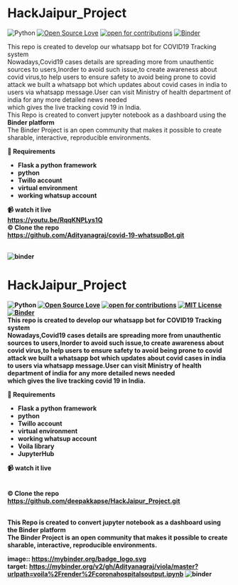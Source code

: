 
# HackJaipur_Project<br>
![Python](https://img.shields.io/badge/python-v3.4+-blue.svg)
[![Open Source Love](https://badges.frapsoft.com/os/v1/open-source.png?v=103)](https://github.com/Adityanagraj/covid-19-whatsupBot/)</align>
[![open for contributions](https://img.shields.io/badge/contributions-welcome-brightgreen.svg?style=flat)](https://github.com/Adityanagraj/covid-19-whatsupBot/issues)
[![Binder](https://mybinder.org/badge_logo.svg)](https://mybinder.org/v2/gh/Adityanagraj/viola/master?urlpath=voila%2Frender%2Fcoronahospitalsoutput.ipynb)<br>

This repo is created to develop our whatsapp bot for COVID19 Tracking system<br>
Nowadays,Covid19 cases details are spreading more from unauthentic sources to users,Inorder to avoid such issue,to create awareness about covid virus,to help users to ensure safety to avoid being prone to covid attack we built a whatsapp bot which updates about covid cases in india to users via whatsapp message.User can visit Ministry of health department of india for any more detailed news needed<br>
which gives the live tracking covid 19 in India.<br>
This Repo is created to convert jupyter notebook as a dashboard using the <b>Binder platform</B><Br>
The Binder Project is an open community that makes it possible to create sharable, interactive, reproducible environments. 

<B>🧰 Requirements</br>
<ul>
  <li>Flask a python framework</li>
  <li>python</li>
  <li>Twillo account</li>
  <li> virtual environment</li>
  <li> working whatsup account</li>
</ul>

<B> 📹 watch it live<br>
  https://youtu.be/RqqKNPLys1Q<br>
<B>©️ Clone the repo<br>
  https://github.com/Adityanagraj/covid-19-whatsupBot.git <br><br>
 
 

![binder](binder.png)

# HackJaipur_Project

![Python](https://img.shields.io/badge/python-v3.4+-blue.svg)
[![Open Source Love](https://badges.frapsoft.com/os/v1/open-source.png?v=103)](https://github.com/Adityanagraj/covid-19-whatsupBot/)</align>
[![open for contributions](https://img.shields.io/badge/contributions-welcome-brightgreen.svg?style=flat)](https://github.com/Adityanagraj/covid-19-whatsupBot/issues)
[![MIT License](https://img.shields.io/github/license/Adityanagraj/covid-19-whatsupBot.svg?style=flat-square)](https://github.com/Adityanagraj/covid-19-whatsupBot/blob/master/Licence.md)<br>
[![Binder](https://mybinder.org/badge_logo.svg)](https://mybinder.org/v2/gh/Adityanagraj/viola/master?urlpath=voila%2Frender%2Fcoronahospitalsoutput.ipynb)<br>
This repo is created to develop our whatsapp bot for COVID19 Tracking system<br>
Nowadays,Covid19 cases details are spreading more from unauthentic sources to users,Inorder to avoid such issue,to create awareness about covid virus,to help users to ensure safety to avoid being prone to covid attack we built a whatsapp bot which updates about covid cases in india to users via whatsapp message.User can visit Ministry of health department of india for any more detailed news needed<br>
which gives the live tracking covid 19 in India.<br>


<B>🧰 Requirements</br>
<ul>
  <li>Flask a python framework</li>
  <li>python</li>
  <li>Twillo account</li>
  <li>virtual environment</li>
  <li>working whatsup account</li>
  <li>Voila library</li>
  <li>JupyterHub</li>
</ul>

<B> 📹 watch it live<br>
  <br><br>
<B>©️ Clone the repo<br>
  https://github.com/deepakkapse/HackJaipur_Project.git <br><br>

     


This Repo is created to convert jupyter notebook as a dashboard using the <b>Binder platform</B><Br>
The Binder Project is an open community that makes it possible to create sharable, interactive, reproducible environments. 

 image:: https://mybinder.org/badge_logo.svg<br>
 target: https://mybinder.org/v2/gh/Adityanagraj/viola/master?urlpath=voila%2Frender%2Fcoronahospitalsoutput.ipynb
![binder](binder.png)

